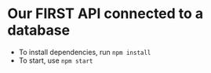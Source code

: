 # Our FIRST API connected to a database

- To install dependencies, run `npm install`
- To start, use `npm start`